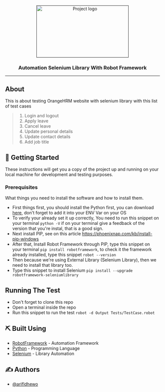 <p align="center">
  <a href="" rel="noopener">
 <img width=300px height=169px src="https://icehousecorp.com/wp-content/uploads/2022/07/robot-f-300x169.png" alt="Project logo"></a>
</p>

<h3 align="center">Automation Selenium Library With Robot Framework</h3>

---

## About

This is about testing OrangeHRM website with selenium library with this list of test cases 

> 1. Login and logout
> 2. Apply leave
> 3. Cancel leave
> 4. Update personal details
> 5. Update contact details
> 6. Add job title

## 🏁 Getting Started <a name = "getting_started"></a>

These instructions will get you a copy of the project up and running on your local machine for development and testing purposes.

### Prerequisites

What things you need to install the software and how to install them.
- First things first, you should install the Python first, you can download [here](https://www.python.org/), don't forget to add it into your ENV Var on your OS
- To verify your already set it up correctly, You need to run this snippet on your terminal ```python -V``` if on your terminal give a feedback of the version that you're instal, that is a good sign.
- Next install PIP, see on this article https://phoenixnap.com/kb/install-pip-windows
- After that, Install Robot Framework through PIP, type this snippet on your terminal ```pip install robotframework```, to check it the framework already installed, type this snippet ```robot --version```
- Then because we're using External Library (Selenium Library), then we need to install that library too.
- Type this snippet to install Selenium ```pip install --upgrade robotframework-seleniumlibrary```

## Running The Test

- Don't forget to clone this repo
- Open a terminal inside the repo
- Run this snippet to run the test ```robot -d Output Tests/TestCase.robot```

## ⛏️ Built Using <a name = "built_using"></a>

- [RobotFramework](https://robotframework.org/) - Automation Framework
- [Python](https://www.python.org/) - Programming Language
- [Selenium](https://www.selenium.dev/) - Library Automation

## ✍️ Authors <a name = "authors"></a>

- [@arifldhewo](https://github.com/arifldhewo)
